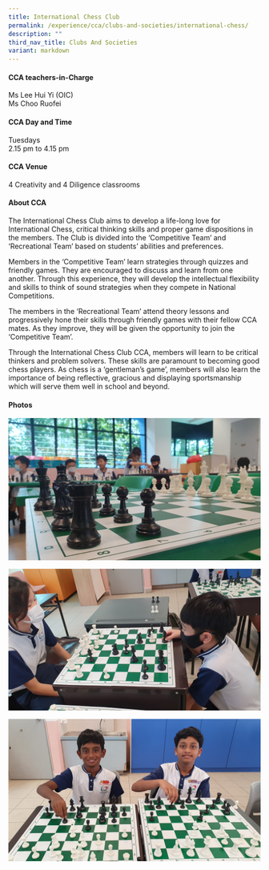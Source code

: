 ```yaml
---
title: International Chess Club
permalink: /experience/cca/clubs-and-societies/international-chess/
description: ""
third_nav_title: Clubs And Societies
variant: markdown
---
```

#### **CCA teachers-in-Charge**
Ms Lee Hui Yi (OIC) <br>
Ms Choo Ruofei

#### **CCA Day and Time**
Tuesdays<br>
2.15 pm to 4.15 pm

#### **CCA Venue**
4 Creativity and 4 Diligence classrooms

#### **About CCA**

The International Chess Club aims to develop a life-long love for International Chess, critical thinking skills and proper game dispositions in the members. The Club is divided into the ‘Competitive Team’ and ‘Recreational Team’ based on students’ abilities and preferences.

Members in the ‘Competitive Team’ learn strategies through quizzes and friendly games. They are encouraged to discuss and learn from one another. Through this experience, they will develop the intellectual flexibility and skills to think of sound strategies when they compete in National Competitions.

The members in the ‘Recreational Team’ attend theory lessons and progressively hone their skills through friendly games with their fellow CCA mates. As they improve, they will be given the opportunity to join the ‘Competitive Team’.

Through the International Chess Club CCA, members will learn to be critical thinkers and problem solvers. These skills are paramount to becoming good chess players. As chess is a ‘gentleman’s game’, members will also learn the importance of being reflective, gracious and displaying sportsmanship which will serve them well in school and beyond.

#### **Photos**

![](/images/IntChess1.jpeg)

![](/images/IntChess2.jpeg)

![](/images/IntChess3.jpeg)